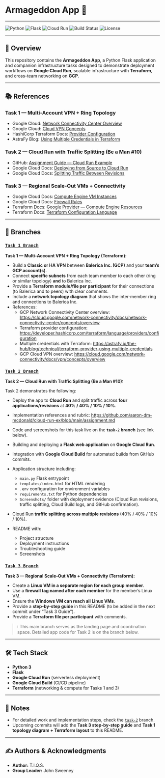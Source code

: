 # Armageddon App 🚀

---

![Python](https://img.shields.io/badge/python-3.9%2B-blue?logo=python&logoColor=white)
![Flask](https://img.shields.io/badge/flask-webapp-green?logo=flask&logoColor=white)
![Cloud Run](https://img.shields.io/badge/Google%20Cloud-Run-4285F4?logo=googlecloud&logoColor=white)
![Build Status](https://img.shields.io/badge/build-passing-brightgreen)
![License](https://img.shields.io/badge/license-MIT-lightgrey)

---

## 📖 Overview

This repository contains the **Armageddon App**, a Python Flask application and companion infrastructure tasks designed to demonstrate deployment workflows on **Google Cloud Run**, scalable infrastructure with **Terraform**, and cross-team networking on **GCP**.

---

## 📚 References

### Task 1 — Multi-Account VPN + Ring Topology

- Google Cloud: [Network Connectivity Center Overview](https://cloud.google.com/network-connectivity/docs/network-connectivity-center/concepts/overview)  
- Google Cloud: [Cloud VPN Concepts](https://cloud.google.com/network-connectivity/docs/vpn/concepts/overview)  
- HashiCorp Terraform Docs: [Provider Configuration](https://developer.hashicorp.com/terraform/language/providers/configuration)  
- AstraFy Blog: [Using Multiple Credentials in Terraform](https://astrafy.io/the-hub/blog/technical/terraform-provider-using-multiple-credentials)  

### Task 2 — Cloud Run with Traffic Splitting (Be a Man #10)

- GitHub: [Assignment Guide — Cloud Run Example](https://github.com/aaron-dm-mcdonald/cloud-run-ex/blob/main/assignment.md)  
- Google Cloud Docs: [Deploying from Source to Cloud Run](https://cloud.google.com/run/docs/deploying-source-code)  
- Google Cloud Docs: [Splitting Traffic Between Revisions](https://cloud.google.com/run/docs/rollouts-rollbacks-traffic-migration)  

### Task 3 — Regional Scale-Out VMs + Connectivity

- Google Cloud Docs: [Compute Engine VM Instances](https://cloud.google.com/compute/docs/instances)  
- Google Cloud Docs: [Firewall Rules](https://cloud.google.com/vpc/docs/firewalls)  
- Terraform Docs: [Google Provider — Compute Engine Resources](https://registry.terraform.io/providers/hashicorp/google/latest/docs/resources/compute_instance)  
- Terraform Docs: [Terraform Configuration Language](https://developer.hashicorp.com/terraform/language)  

---

## 🔗 Branches

### [`Task 1 Branch`](https://github.com/tiqsclass6/gpc-armageddon/tree/task-1)

**Task 1 — Multi‑Account VPN + Ring Topology (Terraform):**

- Build a **Classic or HA VPN** between **Balerica Inc. (GCP)** and your **team’s GCP account(s)**.
- Connect **specific subnets** from each team member to each other (ring or similar topology) **and** to Balerica Inc.
- Provide a **Terraform module/file per participant** for their connections (to Balerica and to peers) with clear comments.
- Include a **network topology diagram** that shows the inter‑member ring and connections to Balerica Inc.
- References:
  - GCP Network Connectivity Center overview: <https://cloud.google.com/network-connectivity/docs/network-connectivity-center/concepts/overview>
  - Terraform provider configuration: <https://developer.hashicorp.com/terraform/language/providers/configuration>
  - Multiple credentials with Terraform: <https://astrafy.io/the-hub/blog/technical/terraform-provider-using-multiple-credentials>
  - GCP Cloud VPN overview: <https://cloud.google.com/network-connectivity/docs/vpn/concepts/overview>

### [`Task 2 Branch`](https://github.com/tiqsclass6/gpc-armageddon/tree/task-2)

**Task 2 — Cloud Run with Traffic Splitting (Be a Man #10):**

Task 2 demonstrates the following:

- Deploy the app to **Cloud Run** and split traffic across **four applications/revisions** at **40% / 40% / 10% / 10%**.
- Implementation references and rubric: <https://github.com/aaron-dm-mcdonald/cloud-run-ex/blob/main/assignment.md>
- Code and screenshots for this task live on the **`task-2` branch** (see link below).

- Building and deploying a **Flask web application** on **Google Cloud Run**.  
- Integration with **Google Cloud Build** for automated builds from GitHub commits.  
- Application structure including:
  - `main.py` Flask entrypoint  
  - `templates/index.html` for HTML rendering  
  - `.env` configuration for environment variables  
  - `requirements.txt` for Python dependencies  
  - `Screenshots/` folder with deployment evidence (Cloud Run revisions, traffic splitting, Cloud Build logs, and GitHub confirmation).  
- Cloud Run **traffic splitting across multiple revisions** (40% / 40% / 10% / 10%).  
- README with:
  - Project structure  
  - Deployment instructions  
  - Troubleshooting guide  
  - Screenshots

### [`Task 3 Branch`](https://github.com/tiqsclass6/gpc-armageddon/tree/task-3)

**Task 3 — Regional Scale‑Out VMs + Connectivity (Terraform):**

- Create a **Linux VM in a separate region for each group member**.
- Use a **firewall tag named after each member** for the member’s Linux VM.
- Ensure the **Windows VM can reach all Linux VMs**.
- Provide a **step‑by‑step guide** in this README (to be added in the next commit under “Task 3 Guide”).  
- Provide a **Terraform file per participant** with comments.

> ℹ️ This main branch serves as the landing page and coordination space. Detailed app code for Task 2 is on the branch below.

---

## 🛠️ Tech Stack

- **Python 3**  
- **Flask**  
- **Google Cloud Run** (serverless deployment)  
- **Google Cloud Build** (CI/CD pipeline)  
- **Terraform** (networking & compute for Tasks 1 and 3)

---

## 📌 Notes

- For detailed work and implementation steps, check the [`task-2`](https://github.com/tiqsclass6/gpc-armageddon/tree/task-2) branch.  
- Upcoming commits will add the **Task 3 step‑by‑step guide** and **Task 1 topology diagram + Terraform layout** to this README.

---

## ✍️ Authors & Acknowledgments

- **Author:** T.I.Q.S.
- **Group Leader:** John Sweeney
